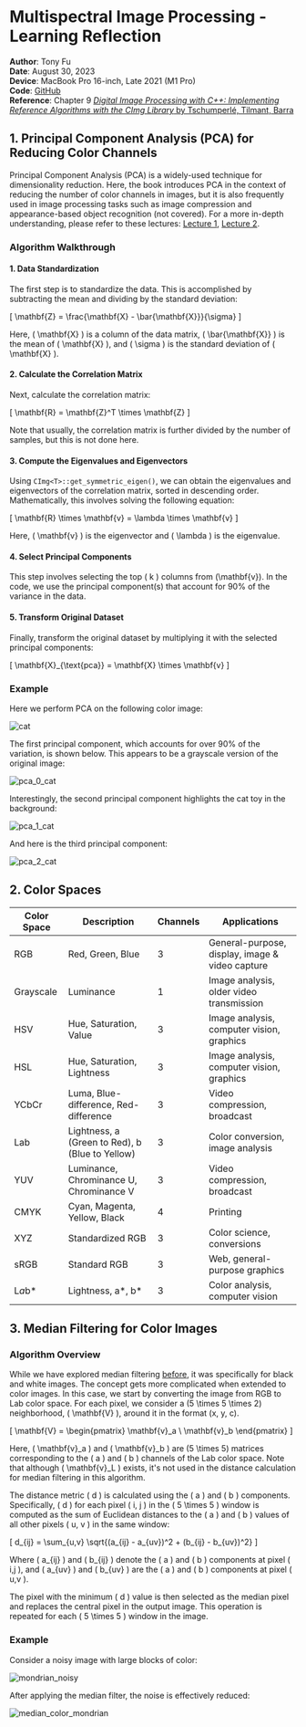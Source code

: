 # Multispectral Image Processing - Learning Reflection

**Author**: Tony Fu  
**Date**: August 30, 2023  
**Device**: MacBook Pro 16-inch, Late 2021 (M1 Pro)  
**Code**: [GitHub](https://github.com/tonyfu97/Digital-Image-Processing/tree/main/09_multispectral)  
**Reference**: Chapter 9 [*Digital Image Processing with C++: Implementing Reference Algorithms with the CImg Library* by Tschumperlé, Tilmant, Barra](https://www.amazon.com/Digital-Image-Processing-Implementing-Algorithms/dp/1032347538)

## 1. Principal Component Analysis (PCA) for Reducing Color Channels

Principal Component Analysis (PCA) is a widely-used technique for dimensionality reduction. Here, the book introduces PCA in the context of reducing the number of color channels in images, but it is also frequently used in image processing tasks such as image compression and appearance-based object recognition (not covered). For a more in-depth understanding, please refer to these lectures: [Lecture 1](https://youtu.be/M6fBAzcw1Ps?si=zJfF_4zNEiaa8jnf), [Lecture 2](https://youtu.be/DcngAJXMoRo?si=3P7mRL9JUfmrVyh4).

### Algorithm Walkthrough

#### 1. Data Standardization

The first step is to standardize the data. This is accomplished by subtracting the mean and dividing by the standard deviation:

\[
\mathbf{Z} = \frac{\mathbf{X} - \bar{\mathbf{X}}}{\sigma}
\]

Here, \( \mathbf{X} \) is a column of the data matrix, \( \bar{\mathbf{X}} \) is the mean of \( \mathbf{X} \), and \( \sigma \) is the standard deviation of \( \mathbf{X} \).

#### 2. Calculate the Correlation Matrix

Next, calculate the correlation matrix:

\[
\mathbf{R} = \mathbf{Z}^T \times \mathbf{Z}
\]

Note that usually, the correlation matrix is further divided by the number of samples, but this is not done here.

#### 3. Compute the Eigenvalues and Eigenvectors

Using `CImg<T>::get_symmetric_eigen()`, we can obtain the eigenvalues and eigenvectors of the correlation matrix, sorted in descending order. Mathematically, this involves solving the following equation:

\[
\mathbf{R} \times \mathbf{v} = \lambda \times \mathbf{v}
\]

Here, \( \mathbf{v} \) is the eigenvector and \( \lambda \) is the eigenvalue.

#### 4. Select Principal Components

This step involves selecting the top \( k \) columns from \(\mathbf{v}\). In the code, we use the principal component(s) that account for 90% of the variance in the data.

#### 5. Transform Original Dataset

Finally, transform the original dataset by multiplying it with the selected principal components:

\[
\mathbf{X}_{\text{pca}} = \mathbf{X} \times \mathbf{v}
\]

### Example

Here we perform PCA on the following color image:

![cat](./images/cat.png)

The first principal component, which accounts for over 90% of the variation, is shown below. This appears to be a grayscale version of the original image:

![pca_0_cat](./results/09/pca_0_cat.png)

Interestingly, the second principal component highlights the cat toy in the background:

![pca_1_cat](./results/09/pca_1_cat.png)

And here is the third principal component:

![pca_2_cat](./results/09/pca_2_cat.png)


## 2. Color Spaces

| Color Space | Description | Channels | Applications |
|-------------|-------------|----------|--------------|
| RGB         | Red, Green, Blue | 3 | General-purpose, display, image & video capture |
| Grayscale   | Luminance | 1 | Image analysis, older video transmission |
| HSV         | Hue, Saturation, Value | 3 | Image analysis, computer vision, graphics |
| HSL         | Hue, Saturation, Lightness | 3 | Image analysis, computer vision, graphics |
| YCbCr       | Luma, Blue-difference, Red-difference | 3 | Video compression, broadcast |
| Lab         | Lightness, a (Green to Red), b (Blue to Yellow) | 3 | Color conversion, image analysis |
| YUV         | Luminance, Chrominance U, Chrominance V | 3 | Video compression, broadcast |
| CMYK        | Cyan, Magenta, Yellow, Black | 4 | Printing |
| XYZ         | Standardized RGB | 3 | Color science, conversions |
| sRGB        | Standard RGB | 3 | Web, general-purpose graphics |
| L*a*b*      | Lightness, a*, b* | 3 | Color analysis, computer vision |


## 3. Median Filtering for Color Images

### Algorithm Overview

While we have explored median filtering [before](../05_filtering/#2-median-filter), it was specifically for black and white images. The concept gets more complicated when extended to color images. In this case, we start by converting the image from RGB to Lab color space. For each pixel, we consider a \(5 \times 5 \times 2\) neighborhood, \( \mathbf{V} \), around it in the format \(x, y, c\).

\[
\mathbf{V} = \begin{pmatrix}
\mathbf{v}_a \\
\mathbf{v}_b
\end{pmatrix}
\]

Here, \( \mathbf{v}_a \) and \( \mathbf{v}_b \) are \(5 \times 5\) matrices corresponding to the \( a \) and \( b \) channels of the Lab color space. Note that although \( \mathbf{v}_L \) exists, it's not used in the distance calculation for median filtering in this algorithm.

The distance metric \( d \) is calculated using the \( a \) and \( b \) components. Specifically, \( d \) for each pixel \( i, j \) in the \( 5 \times 5 \) window is computed as the sum of Euclidean distances to the \( a \) and \( b \) values of all other pixels \( u, v \) in the same window:

\[
d_{ij} = \sum_{u,v} \sqrt{(a_{ij} - a_{uv})^2 + (b_{ij} - b_{uv})^2}
\]

Where \( a_{ij} \) and \( b_{ij} \) denote the \( a \) and \( b \) components at pixel \( i,j \), and \( a_{uv} \) and \( b_{uv} \) are the \( a \) and \( b \) components at pixel \( u,v \).

The pixel with the minimum \( d \) value is then selected as the median pixel and replaces the central pixel in the output image. This operation is repeated for each \( 5 \times 5 \) window in the image.

### Example

Consider a noisy image with large blocks of color:

![mondrian_noisy](./results/09/mondrian_noisy.png)

After applying the median filter, the noise is effectively reduced:

![median_color_mondrian](./results/09/median_color_mondrian.png)
